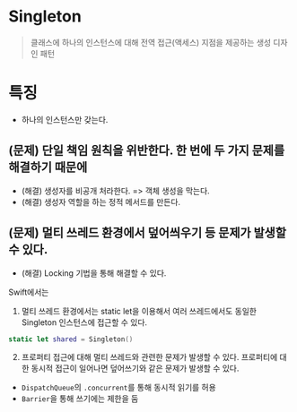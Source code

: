 # Singleton
> 클래스에 하나의 인스턴스에 대해 전역 접근​(액세스) 지점을 제공하는 생성 디자인 패턴

# 특징
- 하나의 인스턴스만 갖는다.

## (문제) 단일 책임 원칙을 위반한다. 한 번에 두 가지 문제를 해결하기 때문에
- (해결) 생성자를 비공개 처라한다. => 객체 생성을 막는다.
- (해결) 생성자 역할을 하는 정적 메서드를 만든다.

## (문제) 멀티 쓰레드 환경에서 덮어씌우기 등 문제가 발생할 수 있다.
- (해결) Locking 기법을 통해 해결할 수 있다.

Swift에서는

1. 멀티 쓰레드 환경에서는 static let을 이용해서 여러 쓰레드에서도 동일한 Singleton 인스턴스에 접근할 수 있다.
```swift
static let shared = Singleton()
```
2. 프로퍼티 접근에 대해 멀티 쓰레드와 관련한 문제가 발생할 수 있다. 프로퍼티에 대한 동시적 접근이 일어나면 덮어쓰기와 같은 문제가 발생할 수 있다.

- `DispatchQueue`의 `.concurrent`를 통해 동시적 읽기를 허용
- `Barrier`을 통해 쓰기에는 제한을 둠


